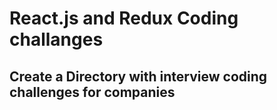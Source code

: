 <h1>React.js and Redux Coding challanges</h1>

<h2>Create a Directory with interview coding challenges for companies</h2>
